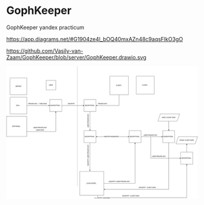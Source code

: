 # GophKeeper
GophKeeper yandex practicum


https://app.diagrams.net/#G1904ze4l_bOQ40mxAZn48c9aqsFlkO3gO


https://github.com/Vasily-van-Zaam/GophKeeper/blob/server/GophKeeper.drawio.svg

![DRAW](https://github.com/Vasily-van-Zaam/GophKeeper/blob/server/GophKeeper.drawio.svg?raw=true)